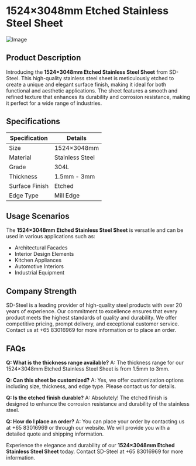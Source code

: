 # 1524×3048mm Etched Stainless Steel Sheet

![Image](https://github.com/user-attachments/assets/2567258e-e124-4816-932d-1809bd27ef0b)

## Product Description

Introducing the **1524×3048mm Etched Stainless Steel Sheet** from SD-Steel. This high-quality stainless steel sheet is meticulously etched to create a unique and elegant surface finish, making it ideal for both functional and aesthetic applications. The sheet features a smooth and refined texture that enhances its durability and corrosion resistance, making it perfect for a wide range of industries.

## Specifications

| Specification | Details |
|---------------|---------|
| Size          | 1524×3048mm |
| Material      | Stainless Steel |
| Grade         | 304L |
| Thickness     | 1.5mm - 3mm |
| Surface Finish| Etched |
| Edge Type     | Mill Edge |

## Usage Scenarios

The **1524×3048mm Etched Stainless Steel Sheet** is versatile and can be used in various applications such as:
- Architectural Facades
- Interior Design Elements
- Kitchen Appliances
- Automotive Interiors
- Industrial Equipment

## Company Strength

SD-Steel is a leading provider of high-quality steel products with over 20 years of experience. Our commitment to excellence ensures that every product meets the highest standards of quality and durability. We offer competitive pricing, prompt delivery, and exceptional customer service. Contact us at +65 83016969 for more information or to place an order.

## FAQs

**Q: What is the thickness range available?**
A: The thickness range for our 1524×3048mm Etched Stainless Steel Sheet is from 1.5mm to 3mm.

**Q: Can this sheet be customized?**
A: Yes, we offer customization options including size, thickness, and edge type. Please contact us for details.

**Q: Is the etched finish durable?**
A: Absolutely! The etched finish is designed to enhance the corrosion resistance and durability of the stainless steel.

**Q: How do I place an order?**
A: You can place your order by contacting us at +65 83016969 or through our website. We will provide you with a detailed quote and shipping information.

Experience the elegance and durability of our **1524×3048mm Etched Stainless Steel Sheet** today. Contact SD-Steel at +65 83016969 for more information.